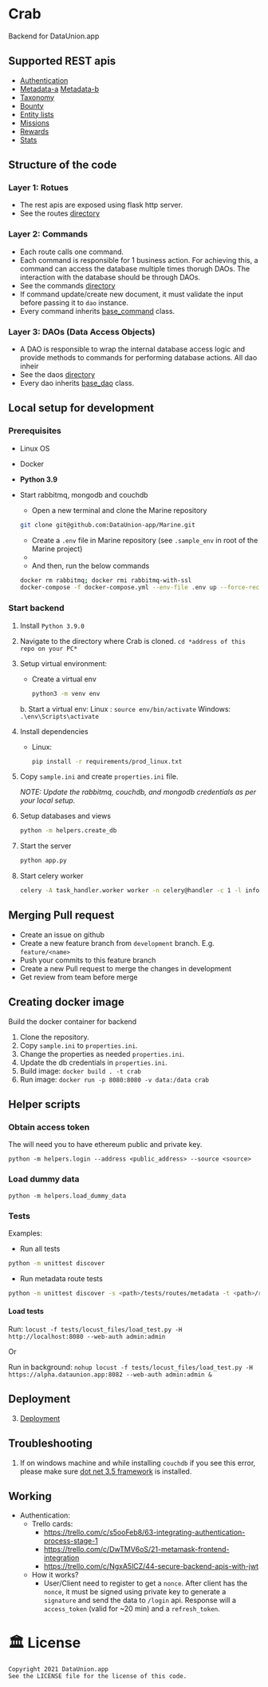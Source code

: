 # Crab

Backend for DataUnion.app

## Supported REST apis

- [Authentication](READMEs/Authentication.md)
- [Metadata-a](API.md) [Metadata-b](READMEs/API-Metadata.md)
- [Taxonomy](READMEs/Authentication.md)
- [Bounty](READMEs/API-Bounty.md)
- [Entity lists](READMEs/API-entity-lists.md)
- [Missions](READMEs/API-missions.md)
- [Rewards](READMEs/API-Rewards.md)
- [Stats](READMEs/API-Stats.md)

## Structure of the code

### Layer 1: Rotues

- The rest apis are exposed using flask http server.
- See the routes [directory](routes)

### Layer 2: Commands

- Each route calls one command.
- Each command is responsible for 1 business action. For achieving this, a command can access the database multiple
  times thorugh DAOs. The interaction with the database should be through DAOs.
- See the commands [directory](commands)
- If command update/create new document, it must validate the input before passing it to `dao` instance.
- Every command inherits [base_command](commands/base_command.py) class.

### Layer 3: DAOs (Data Access Objects)

- A DAO is responsible to wrap the internal database access logic and provide methods to commands for performing
  database actions. All dao inheir
- See the daos [directory](dao)
- Every dao inherits [base_dao](dao/base_dao.py) class.

## Local setup for development

### Prerequisites

- Linux OS
- Docker
- **Python 3.9**

- Start rabbitmq, mongodb and couchdb

    - Open a new terminal and clone the Marine repository
    ```bash
    git clone git@github.com:DataUnion-app/Marine.git
    ```
    - Create a `.env` file in Marine repository (see `.sample_env` in root of the Marine project)
    -
    - And then, run the below commands
   ```bash
   docker rm rabbitmq; docker rmi rabbitmq-with-ssl
   docker-compose -f docker-compose.yml --env-file .env up --force-recreate rabbitmq mongo couchdb
   ```

### Start backend

1. Install `Python 3.9.0`
2. Navigate to the directory where Crab is cloned.
   `cd *address of this repo on your PC*`

3. Setup virtual environment:
    - Create a virtual env
         ```bash
         python3 -m venv env
         ```
   b. Start a virtual env:
   Linux : `source env/bin/activate`
   Windows: `.\env\Scripts\activate`

3. Install dependencies
    - Linux:

       ```bash
       pip install -r requirements/prod_linux.txt
       ```

4. Copy `sample.ini` and create `properties.ini` file.

   _NOTE: Update the rabbitmq, couchdb, and mongodb credentials as per your local setup._

5. Setup databases and views
   ```bash
   python -m helpers.create_db
   ```

6. Start the server
   ```bash
   python app.py
   ```
7. Start celery worker
   ```bash
   celery -A task_handler.worker worker -n celery@handler -c 1 -l info -B
   ```

## Merging Pull request

- Create an issue on github
- Create a new feature branch from `development` branch. E.g. `feature/<name>`
- Push your commits to this feature branch
- Create a new Pull request to merge the changes in development
- Get review from team before merge

## Creating docker image

Build the docker container for backend

1. Clone the repository.
2. Copy `sample.ini` to `properties.ini`.
3. Change the properties as needed `properties.ini`.
4. Update the db credentials in `properties.ini`.
5. Build image: `docker build . -t crab`
6. Run image: `docker run -p 8080:8080 -v data:/data crab`

## Helper scripts

### Obtain access token

The will need you to have ethereum public and private key.

`python -m helpers.login --address <public_address> --source <source>`

### Load dummy data

`python -m helpers.load_dummy_data`

### Tests

Examples:

- Run all tests

```bash
python -m unittest discover
```

- Run metadata route tests

```bash
python -m unittest discover -s <path>/tests/routes/metadata -t <path>/routes/metadata 
```

#### Load tests

Run: `locust -f tests/locust_files/load_test.py -H http://localhost:8080 --web-auth admin:admin`

Or

Run in
background: `nohup locust -f tests/locust_files/load_test.py -H https://alpha.dataunion.app:8082 --web-auth admin:admin &`

## Deployment

3. [Deployment](READMES/Deployment.md)

## Troubleshooting

1. If on windows machine and while installing `couchdb` if you see this error, please make
   sure [dot net 3.5 framework](https://www.microsoft.com/en-in/download/details.aspx?id=21) is installed.

## Working

- Authentication:
    - Trello cards:
        - https://trello.com/c/s5ooFeb8/63-integrating-authentication-process-stage-1
        - https://trello.com/c/DwTMV6oS/21-metamask-frontend-integration
        - https://trello.com/c/NgxA5lCZ/44-secure-backend-apis-with-jwt
    - How it works?
        - User/Client need to register to get a `nonce`. After client has the `nonce`, it must be signed using private
          key to generate a `signature` and send the data to `/login` api. Response will a `access_token` (valid for ~20
          min) and a `refresh_token`.

# 🏛 License

```text
Copyright 2021 DataUnion.app
See the LICENSE file for the license of this code.
```
